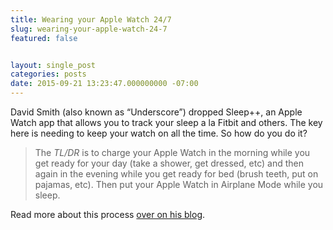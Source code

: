 ```yaml
---
title: Wearing your Apple Watch 24/7
slug: wearing-your-apple-watch-24-7
featured: false


layout: single_post
categories: posts
date: 2015-09-21 13:23:47.000000000 -07:00
---
```


David Smith (also known as “Underscore”) dropped Sleep++, an Apple Watch app that allows you to track your sleep a la Fitbit and others. The key here is needing to keep your watch on all the time. So how do you do it?

> The _TL/DR_ is to charge your Apple Watch in the morning while you get ready for your day (take a shower, get dressed, etc) and then again in the evening while you get ready for bed (brush teeth, put on pajamas, etc). Then put your Apple Watch in Airplane Mode while you sleep.

Read more about this process [over on his blog](https://david-smith.org/blog/2015/09/21/how-to-wear-your-apple-watch-24-slash-7/).

